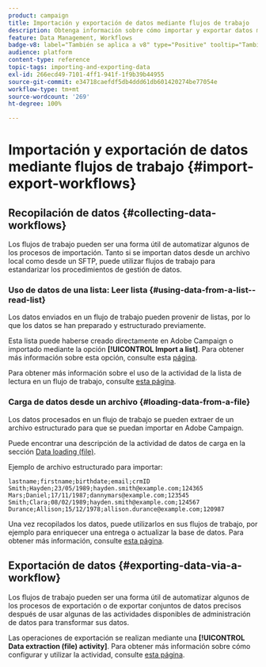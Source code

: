 ```yaml
---
product: campaign
title: Importación y exportación de datos mediante flujos de trabajo
description: Obtenga información sobre cómo importar y exportar datos mediante flujos de trabajo en Campaign
feature: Data Management, Workflows
badge-v8: label="También se aplica a v8" type="Positive" tooltip="También se aplica a Campaign v8"
audience: platform
content-type: reference
topic-tags: importing-and-exporting-data
exl-id: 266ecd49-7101-4ff1-941f-1f9b39b44955
source-git-commit: e34718caefdf5db4ddd61db601420274be77054e
workflow-type: tm+mt
source-wordcount: '269'
ht-degree: 100%

---
```


# Importación y exportación de datos mediante flujos de trabajo {#import-export-workflows}



## Recopilación de datos {#collecting-data-workflows}

Los flujos de trabajo pueden ser una forma útil de automatizar algunos de los procesos de importación. Tanto si se importan datos desde un archivo local como desde un SFTP, puede utilizar flujos de trabajo para estandarizar los procedimientos de gestión de datos.

### Uso de datos de una lista: Leer lista {#using-data-from-a-list--read-list}

Los datos enviados en un flujo de trabajo pueden provenir de listas, por lo que los datos se han preparado y estructurado previamente.

Esta lista puede haberse creado directamente en Adobe Campaign o importado mediante la opción **[!UICONTROL Import a list]**. Para obtener más información sobre esta opción, consulte esta [página](../../platform/using/about-generic-imports-exports.md).

Para obtener más información sobre el uso de la actividad de la lista de lectura en un flujo de trabajo, consulte [esta página](../../workflow/using/read-list.md).

### Carga de datos desde un archivo {#loading-data-from-a-file}

Los datos procesados en un flujo de trabajo se pueden extraer de un archivo estructurado para que se puedan importar en Adobe Campaign.

Puede encontrar una descripción de la actividad de datos de carga en la sección [Data loading (file)](../../workflow/using/data-loading-file.md).

Ejemplo de archivo estructurado para importar:

```
lastname;firstname;birthdate;email;crmID
Smith;Hayden;23/05/1989;hayden.smith@example.com;124365
Mars;Daniel;17/11/1987;dannymars@example.com;123545
Smith;Clara;08/02/1989;hayden.smith@example.com;124567
Durance;Allison;15/12/1978;allison.durance@example.com;120987
```

Una vez recopilados los datos, puede utilizarlos en sus flujos de trabajo, por ejemplo para enriquecer una entrega o actualizar la base de datos. Para obtener más información, consulte [esta página](../../workflow/using/how-to-use-workflow-data.md).

## Exportación de datos {#exporting-data-via-a-workflow}

Los flujos de trabajo pueden ser una forma útil de automatizar algunos de los procesos de exportación o de exportar conjuntos de datos precisos después de usar algunas de las actividades disponibles de administración de datos para transformar sus datos.

Las operaciones de exportación se realizan mediante una **[!UICONTROL Data extraction (file) activity]**. Para obtener más información sobre cómo configurar y utilizar la actividad, consulte [esta página](../../workflow/using/extraction-file.md).
